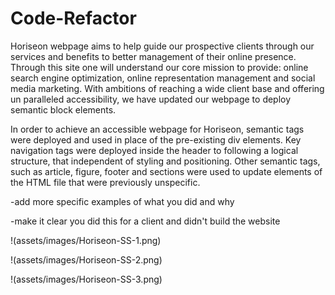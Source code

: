 # Code-Refactor

Horiseon webpage aims to help guide our prospective clients through our services and benefits to better management of their online presence. Through this site one will understand our core mission to provide: online search engine optimization, online representation management and social media marketing. With ambitions of reaching a wide client base and offering un paralleled accessibility, we have updated our webpage to deploy semantic block elements. 

In order to achieve an accessible webpage for Horiseon, semantic tags were deployed and used in place of the pre-existing div elements. Key navigation tags were deployed inside the header to following a logical structure, that independent of styling and positioning. Other semantic tags, such as article, figure, footer and sections were used to update elements of the HTML file that were previously unspecific. 

-add more specific examples of what you did and why 

-make it clear you did this for a client and didn't build the website

!(assets/images/Horiseon-SS-1.png)

!(assets/images/Horiseon-SS-2.png)

!(assets/images/Horiseon-SS-3.png)







